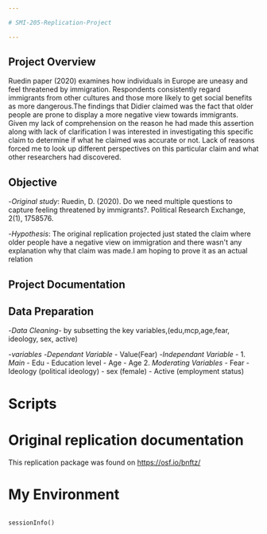 ```yaml
---

# SMI-205-Replication-Project

---
```


## Project Overview

Ruedin paper (2020) examines how individuals in Europe are uneasy and feel threatened by immigration. Respondents consistently regard immigrants from other cultures and those more likely to get social benefits as more dangerous.The findings that Didier claimed was the fact that older people are prone to display a more negative view towards immigrants. Given my lack of comprehension on the reason he had made this assertion along with lack of clarification I was interested in investigating this specific claim to determine if what he claimed was accurate or not. Lack of reasons forced me to look up different perspectives on this particular claim and what other researchers had discovered.

## Objective

-*Original study*: Ruedin, D. (2020). Do we need multiple questions to capture feeling threatened by immigrants?. Political Research Exchange, 2(1), 1758576.

-*Hypothesis*: The original replication projected just stated the claim where older people have a negative view on immigration and there wasn't any explanation why that claim was made.I am hoping to prove it as an actual relation

## Project Documentation

## Data Preparation

-*Data Cleaning*- by subsetting the key variables,(edu,mcp,age,fear, ideology, sex, active)

-*variables*
   -*Dependant Variable* - Value(Fear)
   -*Independant Variable* -
         1. *Main* - Edu - Education level
                   - Age - Age
         2. *Moderating Variables* - Fear
                                   - Ideology (political ideology)
                                   - sex (female)
                                   - Active (employment status)
                   
  

# Scripts



# Original replication documentation

This replication package was found on https://osf.io/bnftz/

# My Environment

```{r}

sessionInfo()

```
